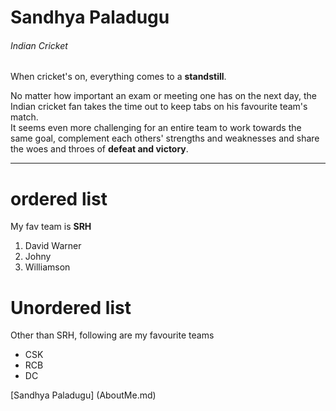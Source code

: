 # Sandhya Paladugu 
###### Indian Cricket 

When cricket's on, everything comes to a **standstill**.

No matter how important an exam or meeting one has on the next day, the Indian cricket fan takes the time out to keep tabs on his favourite team's match.<br>It seems even more challenging for an entire team to work towards the same goal, complement each others' strengths and weaknesses and share the woes and throes of **defeat and victory**.

-----------

# ordered list 
My fav team is **SRH**
1. David Warner
2. Johny
3. Williamson

# Unordered list
Other than SRH, following are my favourite teams
- CSK
- RCB
- DC

[Sandhya Paladugu] (AboutMe.md)